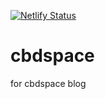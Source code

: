 [![Netlify Status](https://api.netlify.com/api/v1/badges/67c60ce9-51d6-4d32-83f7-27dd0b6a9719/deploy-status)](https://app.netlify.com/sites/cbdspace/deploys)


# cbdspace
for cbdspace blog
